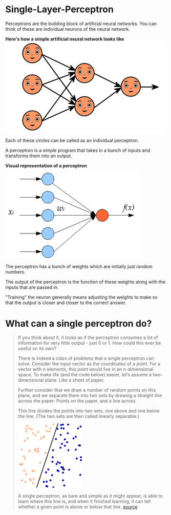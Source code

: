 # Single-Layer-Perceptron

Perceptrons are the building block of artificial neural networks. You can think of these are individual neurons of the neural network.

**Here's how a simple artificial neural network looks like**
![cute neural networks](neural-network-3637503_960_720.png)

Each of these circles can be called as an individual perceptron.

A perceptron is a simple program that takes in a bunch of inputs and transforms them into an output.

**Visual representation of a perceptron**

![perceptron](Single_layer_perceptron.png)

The perceptron has a bunch of weights which are initially just random numbers.

The output of the perceptron is the function of these weights along with the inputs that are passed in.

"Training" the neuron generally means adjusting the weights to make so that the output is closer and closer to the correct answer.

# What can a single perceptron do?

> If you think about it, it looks as if the perceptron consumes a lot of information for very little output - just 0 or 1. How could this ever be useful on its own?
>
> There is indeed a class of problems that a single perceptron can solve. Consider the input vector as the coordinates of a point. For a vector with n elements, this point would live in an n-dimensional space. To make life (and the code below) easier, let’s assume a two-dimensional plane. Like a sheet of paper.
>
> Further consider that we draw a number of random points on this plane, and we separate them into two sets by drawing a straight line across the paper:
> Points on the paper, and a line across
>
> This line divides the points into two sets, one above and one below the line. (The two sets are then called linearly separable.)
>
> ![points and line](pointsandline.png)
>
> A single perceptron, as bare and simple as it might appear, is able to learn where this line is, and when it finished learning, it can tell whether a given point is above or below that line.
> [source](https://appliedgo.net/perceptron/)
